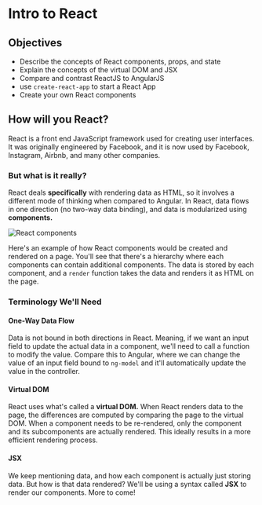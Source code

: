 # Intro to React

## Objectives

* Describe the concepts of React components, props, and state
* Explain the concepts of the virtual DOM and JSX
* Compare and contrast ReactJS to AngularJS
* use `create-react-app` to start a React App
* Create your own React components

## How will you React?

React is a front end JavaScript framework used for creating user interfaces. It was originally engineered by Facebook, and it is now used by Facebook, Instagram, Airbnb, and many other companies.

### But what is it really?

React deals **specifically** with rendering data as HTML, so it involves a different mode of thinking when compared to Angular. In React, data flows in one direction \(no two-way data binding\), and data is modularized using **components.**

![React components](http://maketea.co.uk/images/2014-03-05-robust-web-apps-with-react-part-1/wireframe_deconstructed.png)

Here's an example of how React components would be created and rendered on a page. You'll see that there's a hierarchy where each components can contain additional components. The data is stored by each component, and a `render` function takes the data and renders it as HTML on the page.

### Terminology We'll Need

#### One-Way Data Flow

Data is not bound in both directions in React. Meaning, if we want an input field to update the actual data in a component, we'll need to call a function to modify the value. Compare this to Angular, where we can change the value of an input field bound to `ng-model` and it'll automatically update the value in the controller.

#### Virtual DOM

React uses what's called a **virtual DOM.** When React renders data to the page, the differences are computed by comparing the page to the virtual DOM. When a component needs to be re-rendered, only the component and its subcomponents are actually rendered. This ideally results in a more efficient rendering process.

#### JSX

We keep mentioning data, and how each component is actually just storing data. But how is that data rendered? We'll be using a syntax called **JSX** to render our components. More to come!

